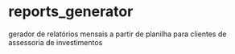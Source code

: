 # reports_generator
gerador de relatórios mensais a partir de planilha para clientes de assessoria de investimentos
